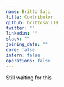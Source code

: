 ```yaml
---
name: Britto Saji
title: Contributor
github: brittosaji19
twitter: ""
linkedin: ""
slack: ""
joining_date: ""
core: false
intern: false
operations: false
---
```


Still waiting for this
